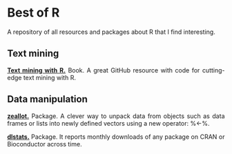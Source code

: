# Best of R

<div align="justify">

A repository of all resources and packages about R that I find interesting.

## Text mining

**[Text mining with R.](https://www.tidytextmining.com/)** Book. A great GitHub resource with code for cutting-edge text mining with R.

## Data manipulation

**[zeallot.](https://github.com/r-lib/zeallot#zeallot)** Package. A clever way to unpack data from objects such as data frames or lists into newly defined vectors using a new operator: %<-%.

**[dlstats.](https://cran.r-project.org/web/packages/dlstats/vignettes/dlstats.html)** Package. It reports monthly downloads of any package on CRAN or Bioconductor across time.

</div>
